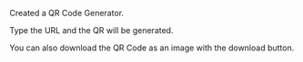 Created a QR Code Generator.

Type the URL and the QR will be generated.

You can also download the QR Code as an image with the download button.

